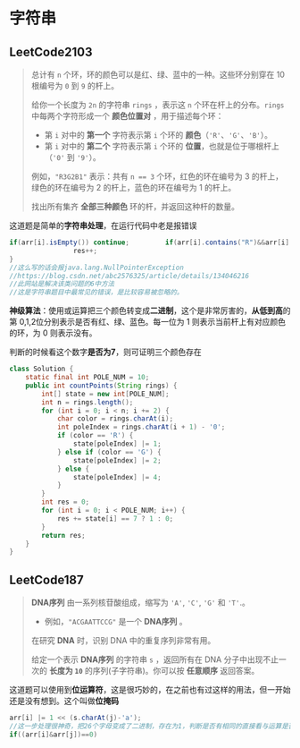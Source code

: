 # 字符串

## LeetCode2103

> 总计有 `n` 个环，环的颜色可以是红、绿、蓝中的一种。这些环分别穿在 10 根编号为 `0` 到 `9` 的杆上。
>
> 给你一个长度为 `2n` 的字符串 `rings` ，表示这 `n` 个环在杆上的分布。`rings` 中每两个字符形成一个 **颜色位置对** ，用于描述每个环：
>
> - 第 `i` 对中的 **第一个** 字符表示第 `i` 个环的 **颜色**（`'R'`、`'G'`、`'B'`）。
> - 第 `i` 对中的 **第二个** 字符表示第 `i` 个环的 **位置**，也就是位于哪根杆上（`'0'` 到 `'9'`）。
>
> 例如，`"R3G2B1"` 表示：共有 `n == 3` 个环，红色的环在编号为 3 的杆上，绿色的环在编号为 2 的杆上，蓝色的环在编号为 1 的杆上。
>
> 找出所有集齐 **全部三种颜色** 环的杆，并返回这种杆的数量。

这道题是简单的**字符串处理**，在运行代码中老是报错误

```java
if(arr[i].isEmpty()) continue;         if(arr[i].contains("R")&&arr[i].contains("G")&&arr[i].contains("B")){
                res++;
}
//这么写的话会报java.lang.NullPointerException
//https://blog.csdn.net/abc2576325/article/details/134046216
//此网站是解决该类问题的6中方法
//这是字符串题目中最常见的错误，是比较容易被忽略的。
```

**神级算法**：使用或运算把三个颜色转变成**二进制**，这个是非常厉害的，**从低到高**的第 0,1,2位分别表示是否有红、绿、蓝色。每一位为 1 则表示当前杆上有对应颜色的环，为 0 则表示没有。

判断的时候看这个数字**是否为7**，则可证明三个颜色存在

```java
class Solution {
    static final int POLE_NUM = 10;
    public int countPoints(String rings) {
        int[] state = new int[POLE_NUM];
        int n = rings.length();
        for (int i = 0; i < n; i += 2) {
            char color = rings.charAt(i);
            int poleIndex = rings.charAt(i + 1) - '0';
            if (color == 'R') {
                state[poleIndex] |= 1;
            } else if (color == 'G') {
                state[poleIndex] |= 2;
            } else {
                state[poleIndex] |= 4;
            }
        }
        int res = 0;
        for (int i = 0; i < POLE_NUM; i++) {
            res += state[i] == 7 ? 1 : 0;
        }
        return res;
    }
}
```

## LeetCode187

> **DNA序列** 由一系列核苷酸组成，缩写为 `'A'`, `'C'`, `'G'` 和 `'T'`.。
>
> - 例如，`"ACGAATTCCG"` 是一个 **DNA序列** 。
>
> 在研究 **DNA** 时，识别 DNA 中的重复序列非常有用。
>
> 给定一个表示 **DNA序列** 的字符串 `s` ，返回所有在 DNA 分子中出现不止一次的 **长度为 `10`** 的序列(子字符串)。你可以按 **任意顺序** 返回答案。

这道题可以使用到**位运算符**，这是很巧妙的，在之前也有过这样的用法，但一开始还是没有想到。这个叫做**位掩码**

```java
arr[i] |= 1 << (s.charAt(j)-'a');
//这一步处理很神奇，把26个字母变成了二进制，存在为1，判断是否有相同的直接看与运算是否为0
if((arr[i]&arr[j])==0)
```

